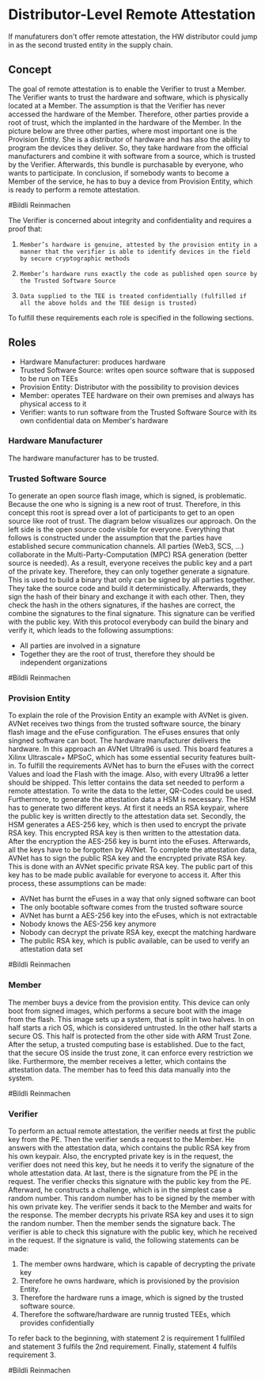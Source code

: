 # Distributor-Level Remote Attestation

If manufaturers don't offer remote attestation, the HW distributor could jump in as the second trusted entity in the supply chain.

## Concept
The goal of remote attestation is to enable the Verifier to trust a Member. The Verifier wants to trust the hardware and software, which is physically located at a Member. The assumption is that the Verifier has never accessed the hardware of the Member. Therefore, other parties provide a root of trust, which the implanted in the hardware of the Member. In the picture below are three other parties, where most important one is the Provision Entity. She is a distributor of hardware and has also the ability to program the devices they deliver. So, they take hardware from the official manufacturers and combine it with software from a source, which is trusted by the Verifier. Afterwards, this bundle is purchasable by everyone, who wants to participate. In conclusion, if somebody wants to become a Member of the service, he has to buy a device from Provision Entity, which is ready to perform a remote attestation.

#Bildli Reinmachen

The Verifier is concerned about integrity and confidentiality and requires a proof that:

1.     Member’s hardware is genuine, attested by the provision entity in a manner that the verifier is able to identify devices in the field by secure cryptographic methods
1.     Member’s hardware runs exactly the code as published open source by the Trusted Software Source
1.     Data supplied to the TEE is treated confidentially (fulfilled if all the above holds and the TEE design is trusted)

To fulfill these requirements each role is specified in the following sections.

## Roles

*    Hardware Manufacturer: produces hardware
*    Trusted Software Source: writes open source software that is supposed to be run on TEEs
*    Provision Entity: Distributor with the possibility to provision devices
*    Member: operates TEE hardware on their own premises and always has physical access to it
*    Verifier: wants to run software from the Trusted Software Source with its own confidential data on Member's hardware

### Hardware Manufacturer
The hardware manufacturer has to be trusted.

### Trusted Software Source
To generate an open source flash image, which is signed, is problematic. Because the one who is signing is a new root of trust. Therefore, in this concept this root is spread over a lot of participants to get to an open source like root of trust. The diagram below visualizes our approach. On the left side is the open source code visible for everyone. Everything that follows is constructed under the assumption that the parties have established secure communication channels. All parties (Web3, SCS, ...) collaborate in the Multi-Party-Computation (MPC) RSA generation (better source is needed). As a result, everyone receives the public key and a part of the private key. Therefore, they can only together generate a signature. This is used to build a binary that only can be signed by all parties together. They take the source code and build it deterministically. Afterwards, they sign the hash of their binary and exchange it with each other. Then, they check the hash in the others signatures, if the hashes are correct, the combine the signatures to the final signature. This signature can be verified with the public key. With this protocol everybody can build the binary and verify it, which leads to the following assumptions:

*   All parties are involved in a signature
*    Together they are the root of trust, therefore they should be independent organizations

#Bildli Reinmachen

### Provision Entity
To explain the role of the Provision Entity an example with AVNet is given. AVNet receives two things from the trusted software source, the binary flash image and the eFuse configuration. The eFuses ensures that only singned software can boot. The hardware manufacturer delivers the hardware. In this approach an AVNet Ultra96 is used. This board features a Xilinx Ultrascale+ MPSoC, which has some essential security features built-in. To fulfill the requirements AVNet has to burn the eFuses with the correct Values and load the Flash with the image. Also, with every Ultra96 a letter should be shipped. This letter contains the data set needed to perform a remote attestation. To write the data to the letter, QR-Codes could be used. Furthermore, to generate the attestation data a HSM is necessary. The HSM has to generate two different keys. At first it needs an RSA keypair, where the public key is written directly to the attestation data set. Secondly, the HSM generates a AES-256 key, which is then used to encrypt the private RSA key. This encrypted RSA key is then written to the attestation data. After the encryption the AES-256 key is burnt into the eFuses. Afterwards, all the keys have to be forgotten by AVNet. To complete the attestation data, AVNet has to sign the public RSA key and the encrypted private RSA key. This is done with an AVNet specific private RSA key. The public part of this key has to be made public available for everyone to access it. After this process, these assumptions can be made:

*    AVNet has burnt the eFuses in a way that only signed software can boot
*    The only bootable software comes from the trusted software source
*    AVNet has burnt a AES-256 key into the eFuses, which is not extractable
*    Nobody knows the AES-256 key anymore
*    Nobody can decrypt the private RSA key, execpt the matching hardware
*    The public RSA key, which is public available, can be used to verify an attestation data set

#Bildli Reinmachen

### Member
The member buys a device from the provision entity. This device can only boot from signed images, which performs a secure boot with the image from the flash. This image sets up a system, that is split in two halves. In on half starts a rich OS, which is considered untrusted. In the other half starts a secure OS. This half is protected from the other side with ARM Trust Zone. After the setup, a trusted computing base is established. Due to the fact, that the secure OS inside the trust zone, it can enforce every restriction we like. Furthermore, the member receives a letter, which contains the attestation data. The member has to feed this data manually into the system.

#Bildli Reinmachen

### Verifier
To perform an actual remote attestation, the verifier needs at first the public key from the PE. Then the verifier sends a request to the Member. He answers with the attestation data, which contains the public RSA key from his own keypair. Also, the encrypted private key is in the request, the verifier does not need this key, but he needs it to verify the signature of the whole attestation data. At last, there is the signature from the PE in the request. The verifier checks this signature with the public key from the PE. Afterward, he constructs a challenge, which is in the simplest case a random number. This random number has to be signed by the member with his own private key. The verifier sends it back to the Member and waits for the response. The member decrypts his private RSA key and uses it to sign the random number. Then the member sends the signature back. The verifier is able to check this signature with the public key, which he received in the request. If the signature is valid, the following statements can be made:

1.    The member owns hardware, which is capable of decrypting the private key
1.    Therefore he owns hardware, which is provisioned by the provision Entity.
1.    Therefore the hardware runs a image, which is signed by the trusted software source.
1.    Therefore the software/hardware are runnig trusted TEEs, which provides confidentially

To refer back to the beginning, with statement 2 is requirement 1 fullfiled and statement 3 fulfils the 2nd requirement. Finally, statement 4 fulfils requirement 3.

#Bildli Reinmachen